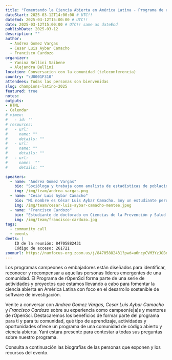 ```yaml
---
title: "Fomentando la Ciencia Abierta en América Latina - Programa de rOpenSci"
dateStart: 2025-03-12T14:00:00 # UTC!!
dateEnd: 2025-03-12T15:00:00 # UTC!!
date: 2025-03-12T15:00:00 # UTC!! same as dateEnd
publishDate: 2025-03-12
description: ""
author:
  - Andrea Gomez Vargas
  - Cesar Luis Aybar Camacho 
  - Francisco Cardozo
organizer: 
  - Yanina Bellini Saibene
  - Alejandra Bellini
location: Conversacion con la comunidad (teleconferencia)
country: "\U0001F310"
attendees: Todas las personas son bienvenidas
slug: champions-latino-2025
featured: true
notes: 
outputs:
- HTML
- Calendar 
# vimeo:
#   - id: ''
# resources:
#   - url: 
#     name: ""
#     details: ""
#   - url: 
#     name: ""
#     details: ""
#   - url: 
#     name:  ""
#     details: ""

speakers:  
  - name: "Andrea Gomez Vargas"
    bio: "Socióloga y trabaja como analista de estadísticas de población en el INDEC, Argentina. Su proyecto en el programa de campeones de rOpenSci, cohorte 2023-2024, fue desarrollar el paquete [arcenso](https://soyandrea.github.io/arcenso/), en su primera etapa permite acceder a los datos oficiales de los censos nacionales de Argentina en un formato accesible, ordenado y estructurado."
    img: /img/team/andrea-vargas.png
  - name: "Cesar Luis Aybar Camacho"
    bio: "Mi nombre es César Luis Aybar Camacho. Soy un estudiante peruano de doctorado en el Laboratorio de Procesamiento de Imágenes de la Universidad de Valencia. Me postulé al Programa de Campeones de rOpenSci hace un año para aprender de la comunidad, fortalecer mis habilidades en desarrollo de software y promover buenas prácticas en la ciencia de datos. Además, quiero contribuir al desarrollo de una comunidad de R sólida y diversa en América Latina. Mi experiencia está principalmente enfocada en el uso de paquetes espaciales en R, como terra, gdalraster, sf y stars."
    img: /img/team/cesar-luis-aybar-camacho-mentee.jpeg  
  - name: "Francisco Cardozo"
    bio: "Estudiante de doctorado en Ciencias de la Prevención y Salud Comunitaria en la Universidad de Miami (EE.UU.). Su trabajo se centra en evaluar intervenciones preventivas en distintos países de América Latina, utilizando técnicas avanzadas de análisis estadístico, aprendizaje automático y modelado de variables latentes. Actualmente desarrolla talleres enfocados en la enseñanza de herramientas de software abierto, especialmente en R, para fortalecer la reproducibilidad, transparencia y rigor metodológico en investigación. Fue mentor en la segunda cohorte del programa de rOpenSci."
    img: /img/team/francisco-cardozo.jpg
tags:
  - community call
  - events
deets: |
    ID de la reunión: 84705882431
    Código de acceso: 261721
zoomurl: https://numfocus-org.zoom.us/j/84705882431?pwd=u6ncyCVM3YzJOBn97JZQYav0rCAMww.1
---
```


Los programas campeones o embajadores están diseñados para identificar, reconocer y recompensar a aquellas personas líderes emergentes de una comunidad. El Programa de rOpenSci forma parte de una serie de actividades y proyectos que estamos llevando a cabo para fomentar la ciencia abierta en América Latina con foco en el desarrollo sostenible de software de investigación.

Venite a conversar con _Andrea Gomez Vargas_, _Cesar Luis Aybar Camacho_ y _Francisco Cardozo_ sobre su experiencia como campeon(e|a)s y mentores de rOpenSci. Destacaremos los beneficios de formar parte del programa para ti y para tu comunidad, qué tipo de aprendizaje, actividades y oportunidades ofrece un programa de una comunidad de código abierto y ciencia abierta. Yani estara presente para contestar a todas sus preguntas sobre nuestro programa.

Consulta a continuación las biografías de las personas que exponen y los recursos del evento.
